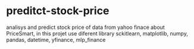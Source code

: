 # preditct-stock-price
analisys and predict stock price of data from yahoo finace about PriceSmart, in this projet use diferent library sckitlearn, matplotlib, numpy, pandas, datetime, yfinance, mlp_finance
